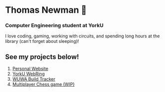 # Thomas Newman 👋
### Computer Engineering student at YorkU

I love coding, gaming, working with circuits, and spending long hours at the library (can't forget about sleeping)! 

## See my projects below!

1. [Personal Website](https://github.com/oop1-10/oop1-10.github.io)
2. [YorkU WebRing](https://github.com/oop1-10/webring)
3. [WUWA Build Tracker](https://github.com/oop1-10/wuwabuilds)
4. [Multiplayer Chess game (WIP)](https://github.com/oop1-10/chessgame)

<!--
**oop1-10/oop1-10** is a ✨ _special_ ✨ repository because its `README.md` (this file) appears on your GitHub profile.

Here are some ideas to get you started:

- 🔭 I’m currently working on ...
- 🌱 I’m currently learning ...
- 👯 I’m looking to collaborate on ...
- 🤔 I’m looking for help with ...
- 💬 Ask me about ...
- 📫 How to reach me: ...
- 😄 Pronouns: ...
- ⚡ Fun fact: ...
-->
